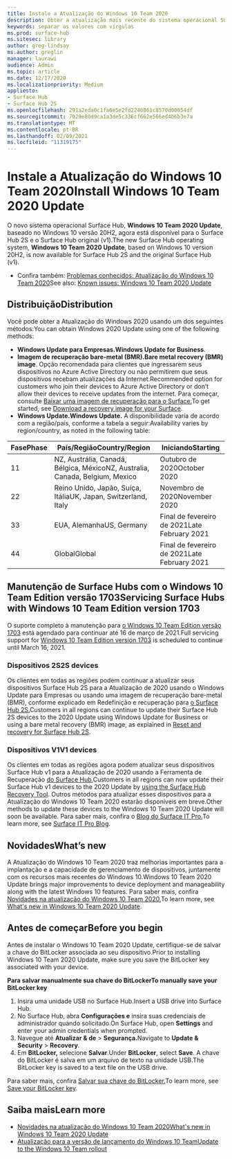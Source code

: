 ```yaml
---
title: Instale a Atualização do Windows 10 Team 2020
description: Obter a atualização mais recente do sistema operacional Surface Hub, Windows 10 Team 2020 Update.
keywords: separar os valores com vírgulas
ms.prod: surface-hub
ms.sitesec: library
author: greg-lindsay
ms.author: greglin
manager: laurawi
audience: Admin
ms.topic: article
ms.date: 12/17/2020
ms.localizationpriority: Medium
appliesto:
- Surface Hub
- Surface Hub 2S
ms.openlocfilehash: 291a2eda0c1fa6e5e2fd2240861c8570d00054df
ms.sourcegitcommit: 7029e80d9ca1a3de5c336cf662e566ed4b6b3e7a
ms.translationtype: MT
ms.contentlocale: pt-BR
ms.lasthandoff: 02/09/2021
ms.locfileid: "11319175"
---
```

# <span data-ttu-id="c9cfd-104">Instale a Atualização do Windows 10 Team 2020</span><span class="sxs-lookup"><span data-stu-id="c9cfd-104">Install Windows 10 Team 2020 Update</span></span> 

<span data-ttu-id="c9cfd-105">O novo sistema operacional Surface Hub, **Windows 10 Team 2020 Update**, baseado no Windows 10 versão 20H2, agora está disponível para o Surface Hub 2S e o Surface Hub original (v1).</span><span class="sxs-lookup"><span data-stu-id="c9cfd-105">The new Surface Hub operating system, **Windows 10 Team 2020 Update**, based on Windows 10 version 20H2, is now available for Surface Hub 2S and the original Surface Hub (v1).</span></span> 

- <span data-ttu-id="c9cfd-106">Confira também: [Problemas conhecidos: Atualização do Windows 10 Team 2020](surface-hub-2020-team-update-known-issues.md)</span><span class="sxs-lookup"><span data-stu-id="c9cfd-106">See also: [Known issues: Windows 10 Team 2020 Update](surface-hub-2020-team-update-known-issues.md)</span></span>

## <span data-ttu-id="c9cfd-107">Distribuição</span><span class="sxs-lookup"><span data-stu-id="c9cfd-107">Distribution</span></span>

<span data-ttu-id="c9cfd-108">Você pode obter a Atualização do Windows 2020 usando um dos seguintes métodos:</span><span class="sxs-lookup"><span data-stu-id="c9cfd-108">You can obtain Windows 2020 Update using one of the following methods:</span></span>

- <span data-ttu-id="c9cfd-109">**Windows Update para Empresas.**</span><span class="sxs-lookup"><span data-stu-id="c9cfd-109">**Windows Update for Business**.</span></span>
- <span data-ttu-id="c9cfd-110">**Imagem de recuperação bare-metal (BMR).**</span><span class="sxs-lookup"><span data-stu-id="c9cfd-110">**Bare metal recovery (BMR) image**.</span></span> <span data-ttu-id="c9cfd-111">Opção recomendada para clientes que ingressarem seus dispositivos no Azure Active Directory ou não permitirem que seus dispositivos recebam atualizações da Internet.</span><span class="sxs-lookup"><span data-stu-id="c9cfd-111">Recommended option for customers who join their devices to Azure Active Directory or don’t allow their devices to receive updates from the internet.</span></span> <span data-ttu-id="c9cfd-112">Para começar, consulte [Baixar uma imagem de recuperação para o Surface.](https://support.microsoft.com/surfacerecoveryimage)</span><span class="sxs-lookup"><span data-stu-id="c9cfd-112">To get started, see [Download a recovery image for your Surface](https://support.microsoft.com/surfacerecoveryimage).</span></span>
- **<span data-ttu-id="c9cfd-113">Windows Update.</span><span class="sxs-lookup"><span data-stu-id="c9cfd-113">Windows Update.</span></span>** <span data-ttu-id="c9cfd-114">A disponibilidade varia de acordo com a região/país, conforme a tabela a seguir:</span><span class="sxs-lookup"><span data-stu-id="c9cfd-114">Availability varies by region/country, as noted in the following table:</span></span>

| <span data-ttu-id="c9cfd-115">Fase</span><span class="sxs-lookup"><span data-stu-id="c9cfd-115">Phase</span></span> | <span data-ttu-id="c9cfd-116">País/Região</span><span class="sxs-lookup"><span data-stu-id="c9cfd-116">Country/Region</span></span>                         | <span data-ttu-id="c9cfd-117">Iniciando</span><span class="sxs-lookup"><span data-stu-id="c9cfd-117">Starting</span></span>          |
| ----- | -------------------------------------- | ----------------- |
| <span data-ttu-id="c9cfd-118">1</span><span class="sxs-lookup"><span data-stu-id="c9cfd-118">1</span></span>     | <span data-ttu-id="c9cfd-119">NZ, Austrália, Canadá, Bélgica, México</span><span class="sxs-lookup"><span data-stu-id="c9cfd-119">NZ, Australia, Canada, Belgium, Mexico</span></span> | <span data-ttu-id="c9cfd-120">Outubro de 2020</span><span class="sxs-lookup"><span data-stu-id="c9cfd-120">October 2020</span></span>  |
| <span data-ttu-id="c9cfd-121">2</span><span class="sxs-lookup"><span data-stu-id="c9cfd-121">2</span></span>     | <span data-ttu-id="c9cfd-122">Reino Unido, Japão, Suíça, Itália</span><span class="sxs-lookup"><span data-stu-id="c9cfd-122">UK, Japan, Switzerland, Italy</span></span>          | <span data-ttu-id="c9cfd-123">Novembro de 2020</span><span class="sxs-lookup"><span data-stu-id="c9cfd-123">November 2020</span></span> |
| <span data-ttu-id="c9cfd-124">3</span><span class="sxs-lookup"><span data-stu-id="c9cfd-124">3</span></span>     | <span data-ttu-id="c9cfd-125">EUA, Alemanha</span><span class="sxs-lookup"><span data-stu-id="c9cfd-125">US, Germany</span></span>                            | <span data-ttu-id="c9cfd-126">Final de fevereiro de 2021</span><span class="sxs-lookup"><span data-stu-id="c9cfd-126">Late February 2021</span></span> |
| <span data-ttu-id="c9cfd-127">4</span><span class="sxs-lookup"><span data-stu-id="c9cfd-127">4</span></span>     | <span data-ttu-id="c9cfd-128">Global</span><span class="sxs-lookup"><span data-stu-id="c9cfd-128">Global</span></span>                                 | <span data-ttu-id="c9cfd-129">Final de fevereiro de 2021</span><span class="sxs-lookup"><span data-stu-id="c9cfd-129">Late February 2021</span></span> |

## <span data-ttu-id="c9cfd-130">Manutenção de Surface Hubs com o Windows 10 Team Edition versão 1703</span><span class="sxs-lookup"><span data-stu-id="c9cfd-130">Servicing Surface Hubs with Windows 10 Team Edition version 1703</span></span> 

<span data-ttu-id="c9cfd-131">O suporte completo à manutenção para [o Windows 10 Team Edition versão 1703](https://support.microsoft.com/topic/november-12-2019-kb4525245-os-build-15063-2172-dfc81b85-11a6-54ef-4370-11408193419f) está agendado para continuar até 16 de março de 2021.</span><span class="sxs-lookup"><span data-stu-id="c9cfd-131">Full servicing support for [Windows 10 Team Edition version 1703](https://support.microsoft.com/topic/november-12-2019-kb4525245-os-build-15063-2172-dfc81b85-11a6-54ef-4370-11408193419f) is scheduled to continue until March 16, 2021.</span></span>

### <span data-ttu-id="c9cfd-132">Dispositivos 2S</span><span class="sxs-lookup"><span data-stu-id="c9cfd-132">2S devices</span></span> 

<span data-ttu-id="c9cfd-133">Os clientes em todas as regiões podem continuar a atualizar seus dispositivos Surface Hub 2S para a Atualização de 2020 usando o Windows Update para Empresas ou usando uma imagem de recuperação bare-metal (BMR), conforme explicado em Redefinição e recuperação para [o Surface Hub 2S.](surface-hub-2s-recover-reset.md)</span><span class="sxs-lookup"><span data-stu-id="c9cfd-133">Customers in all regions can continue to update their Surface Hub 2S devices to the 2020 Update using Windows Update for Business or using a bare metal recovery (BMR) image, as explained in [Reset and recovery for Surface Hub 2S](surface-hub-2s-recover-reset.md).</span></span>

### <span data-ttu-id="c9cfd-134">Dispositivos V1</span><span class="sxs-lookup"><span data-stu-id="c9cfd-134">V1 devices</span></span> 

<span data-ttu-id="c9cfd-135">Os clientes em todas as regiões agora podem atualizar seus dispositivos Surface Hub v1 para a Atualização de 2020 usando a Ferramenta de Recuperação [do Surface Hub.](surface-hub-recovery-tool.md)</span><span class="sxs-lookup"><span data-stu-id="c9cfd-135">Customers in all regions can now update their Surface Hub v1 devices to the 2020 Update by [using the Surface Hub Recovery Tool](surface-hub-recovery-tool.md).</span></span> <span data-ttu-id="c9cfd-136">Outros métodos para atualizar esses dispositivos para a Atualização do Windows 10 Team 2020 estarão disponíveis em breve.</span><span class="sxs-lookup"><span data-stu-id="c9cfd-136">Other methods to update these devices to the Windows 10 Team 2020 Update will soon be available.</span></span> <span data-ttu-id="c9cfd-137">Para saber mais, confira o [Blog do Surface IT Pro.](https://techcommunity.microsoft.com/t5/surface-it-pro-blog/update-to-the-windows-10-team-rollout/ba-p/1669655)</span><span class="sxs-lookup"><span data-stu-id="c9cfd-137">To learn more, see [Surface IT Pro Blog](https://techcommunity.microsoft.com/t5/surface-it-pro-blog/update-to-the-windows-10-team-rollout/ba-p/1669655).</span></span>
 
## <span data-ttu-id="c9cfd-138">Novidades</span><span class="sxs-lookup"><span data-stu-id="c9cfd-138">What’s new</span></span>

<span data-ttu-id="c9cfd-139">A Atualização do Windows 10 Team 2020 traz melhorias importantes para a implantação e a capacidade de gerenciamento de dispositivos, juntamente com os recursos mais recentes do Windows 10.</span><span class="sxs-lookup"><span data-stu-id="c9cfd-139">Windows 10 Team 2020 Update brings major improvements to device deployment and manageability along with the latest Windows 10 features.</span></span> <span data-ttu-id="c9cfd-140">Para saber mais, confira [Novidades na atualização do Windows 10 Team 2020.](surface-hub-2020-update-whats-new.md)</span><span class="sxs-lookup"><span data-stu-id="c9cfd-140">To learn more, see [What's new in Windows 10 Team 2020 Update](surface-hub-2020-update-whats-new.md).</span></span>
 
## <span data-ttu-id="c9cfd-141">Antes de começar</span><span class="sxs-lookup"><span data-stu-id="c9cfd-141">Before you begin</span></span>

<span data-ttu-id="c9cfd-142">Antes de instalar o Windows 10 Team 2020 Update, certifique-se de salvar a chave do BitLocker associada ao seu dispositivo.</span><span class="sxs-lookup"><span data-stu-id="c9cfd-142">Prior to installing Windows 10 Team 2020 Update, make sure you save the BitLocker key associated with your device.</span></span> 

**<span data-ttu-id="c9cfd-143">Para salvar manualmente sua chave do BitLocker</span><span class="sxs-lookup"><span data-stu-id="c9cfd-143">To manually save your BitLocker key</span></span>**

1. <span data-ttu-id="c9cfd-144">Insira uma unidade USB no Surface Hub.</span><span class="sxs-lookup"><span data-stu-id="c9cfd-144">Insert a USB drive into Surface Hub.</span></span>
2. <span data-ttu-id="c9cfd-145">No Surface Hub, abra **Configurações e** insira suas credenciais de administrador quando solicitado.</span><span class="sxs-lookup"><span data-stu-id="c9cfd-145">On Surface Hub, open **Settings** and enter your admin credentials when prompted.</span></span>
3. <span data-ttu-id="c9cfd-146">Navegue até **Atualizar & de**  >  **Segurança.**</span><span class="sxs-lookup"><span data-stu-id="c9cfd-146">Navigate to **Update & Security** > **Recovery**.</span></span>
4. <span data-ttu-id="c9cfd-147">Em **BitLocker,** selecione **Salvar**.</span><span class="sxs-lookup"><span data-stu-id="c9cfd-147">Under **BitLocker**, select **Save**.</span></span> <span data-ttu-id="c9cfd-148">A chave do BitLocker é salva em um arquivo de texto na unidade USB.</span><span class="sxs-lookup"><span data-stu-id="c9cfd-148">The BitLocker key is saved to a text file on the USB drive.</span></span>

<span data-ttu-id="c9cfd-149">Para saber mais, confira [Salvar sua chave do BitLocker.](save-bitlocker-key-surface-hub.md)</span><span class="sxs-lookup"><span data-stu-id="c9cfd-149">To learn more, see [Save your BitLocker key](save-bitlocker-key-surface-hub.md).</span></span>

## <span data-ttu-id="c9cfd-150">Saiba mais</span><span class="sxs-lookup"><span data-stu-id="c9cfd-150">Learn more</span></span>

- [<span data-ttu-id="c9cfd-151">Novidades na atualização do Windows 10 Team 2020</span><span class="sxs-lookup"><span data-stu-id="c9cfd-151">What's new in Windows 10 Team 2020 Update</span></span>](surface-hub-2020-update-whats-new.md)
- [<span data-ttu-id="c9cfd-152">Atualização para a versão de lançamento do Windows 10 Team</span><span class="sxs-lookup"><span data-stu-id="c9cfd-152">Update to the Windows 10 Team rollout</span></span>](https://techcommunity.microsoft.com/t5/surface-it-pro-blog/update-to-the-windows-10-team-rollout/ba-p/1669655)
